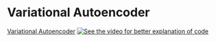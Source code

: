 # Variational Autoencoder
[Variational Autoencoder](https://github.com/developershutt/Autoencoders/tree/main/4%20-%20Variational%20Autoencoder)
[![See the video for better explanation of code](https://img.youtube.com/vi/d0W_Ab-aZGo/0.jpg)](https://www.youtube.com/watch?v=d0W_Ab-aZGo)